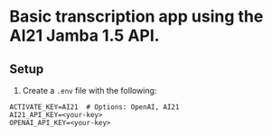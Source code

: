 # Basic transcription app using the AI21 Jamba 1.5 API.

## Setup

1. Create a `.env` file with the following:

```
ACTIVATE_KEY=AI21  # Options: OpenAI, AI21
AI21_API_KEY=<your-key>
OPENAI_API_KEY=<your-key>
```
